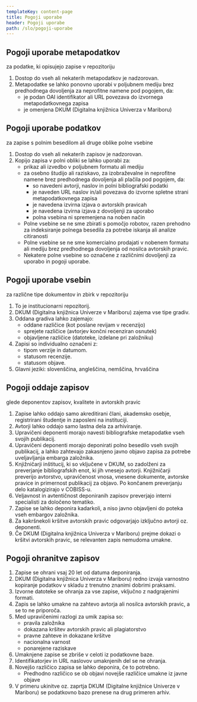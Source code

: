 ```yaml
---
templateKey: content-page
title: Pogoji uporabe
header: Pogoji uporabe
path: /slo/pogoji-uporabe
---
```

<div class="moz-text-html" lang="x-central-euro">

## Pogoji uporabe metapodatkov

za podatke, ki opisujejo zapise v repozitoriju

1.  Dostop do vseh ali nekaterih metapodatkov je nadzorovan.
2.  Metapodatke se lahko ponovno uporabi v poljubnem mediju brez predhodnega dovoljenja za neprofitne namene pod pogojem, da:
    *   je podan OAI identifikator ali URL povezava do izvornega metapodatkovnega zapisa
    *   je omenjena DKUM (Digitalna knjižnica Univerza v Mariboru)

## Pogoji uporabe podatkov

za zapise s polnim besedilom ali druge oblike polne vsebine

1.  Dostop do vseh ali nekaterih zapisov je nadzorovan.
2.  Kopijo zapisa v polni obliki se lahko uporabi za:
    *   prikaz ali izvedbo v poljubnem formatu ali mediju
    *   za osebno študijo ali raziskavo, za izobraževalne in neprofitne namene brez predhodnega dovoljenja ali plačila pod pogojem, da:
        *   so navedeni avtorji, naslov in polni bibliografski podatki
        *   je naveden URL naslov in/ali povezava do izvorne spletne strani metapodatkovnega zapisa
        *   je navedena izvirna izjava o avtorskih pravicah
        *   je navedena izvirna izjava z dovoljenji za uporabo
        *   polna vsebina ni spremenjena na noben način
    *   Polne vsebine se ne sme zbirati s pomočjo robotov, razen prehodno za indeksiranje polnega besedila za potrebe iskanja ali analize citiranosti
    *   Polne vsebine se ne sme komercialno prodajati v nobenem formatu ali mediju brez predhodnega dovoljenja od nosilca avtorskih pravic.
    *   Nekatere polne vsebine so označene z različnimi dovoljenji za uporabo in pogoji uporabe.

## Pogoji uporabe vsebin

za različne tipe dokumentov in zbirk v repozitoriju

1.  To je institucionarni repozitorij.
2.  DKUM (Digitalna knjižnica Univerze v Mariboru) zajema vse tipe gradiv.
3.  Oddana gradiva lahko zajemajo:
    *   oddane različice (kot poslane revijam v recenzijo)
    *   sprejete različice (avtorjev končni recenziran osnutek)
    *   objavljene različice (datoteke, izdelane pri založniku)
4.  Zapisi so individualno označeni z:
    *   tipom verzije in datumom.
    *   statusom recenzije.
    *   statusom objave.
5.  Glavni jeziki: slovenščina, angleščina, nemščina, hrvaščina

## Pogoji oddaje zapisov

glede deponentov zapisov, kvalitete in avtorskih pravic

1.  Zapise lahko oddajo samo akreditirani člani, akademsko osebje, registrirani študentje in zaposleni na instituciji.
2.  Avtorji lahko oddajo samo lastna dela za arhiviranje.
3.  Upravičeni deponenti morajo navesti bibliografske metapodatke vseh svojih publikacij.
4.  Upravičeni deponenti morajo deponirati polno besedilo vseh svojih publikacij, a lahko zahtevajo zakasnjeno javno objavo zapisa za potrebe uveljavljanja embarga založnika.
5.  Knjižničarji inštitucij, ki so vključene v DKUM, so zadolženi za preverjanje bibliografskih enot, ki jih vnesejo avtorji. Knjižničarji preverijo avtorstvo, upravičenost vnosa, vnesene dokumente, avtorske pravice in primernost publikacij za objavo. Po končanem preverjanju delo katalogizirajo v COBISS-u.
6.  Veljavnost in avtentičnost deponiranih zapisov preverjajo interni specialisti za določeno tematiko.
7.  Zapise se lahko deponira kadarkoli, a niso javno objavljeni do poteka vseh embargov založnika.
8.  Za kakršnekoli kršitve avtorskih pravic odgovarjajo izključno avtorji oz. deponenti.
9.  Če DKUM (Digitalna knjižnica Univerza v Mariboru) prejme dokazi o kršitvi avtorskih pravic, se relevanten zapis nemudoma umakne.

## Pogoji ohranitve zapisov

1.  Zapise se ohrani vsaj 20 let od datuma deponiranja.
2.  DKUM (Digitalna knjižnica Univerza v Mariboru) redno izvaja varnostno kopiranje podatkov v skladu z trenutno znanimi dobrimi praksami.
3.  Izvorne datoteke se ohranja za vse zapise, vključno z nadgrajenimi formati.
4.  Zapis se lahko umakne na zahtevo avtorja ali nosilca avtorskih pravic, a se to ne priporoča.
5.  Med upravičenimi razlogi za umik zapisa so:
    *   pravila založnika
    *   dokazana kršitev avtorskih pravic ali plagiatorstvo
    *   pravne zahteve in dokazane kršitve
    *   nacionalna varnost
    *   ponarejene raziskave
6.  Umaknjene zapise se zbriše v celoti iz podatkovne baze.
7.  Identifikatorjev in URL naslovov umaknjenih del se ne ohranja.
8.  Novejšo različico zapisa se lahko deponira, če to potrebno.
    *   Predhodno različico se ob objavi novejše različice umakne iz javne objave
9.  V primeru ukinitve oz. zaprtja DKUM (Digitalne knjižnice Univerze v Mariboru) se podatkovno bazo prenese na drug primeren arhiv.

</div>
